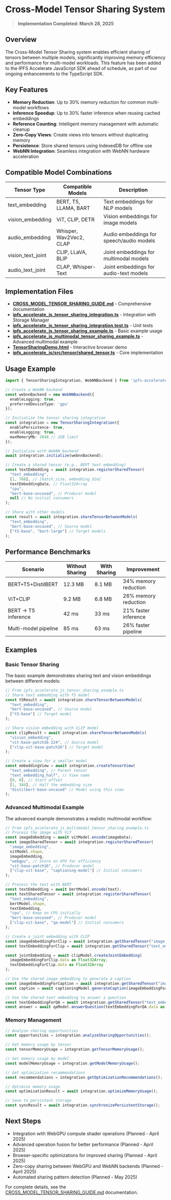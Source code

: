 # Cross-Model Tensor Sharing System

> **Implementation Completed: March 28, 2025**

## Overview

The Cross-Model Tensor Sharing system enables efficient sharing of tensors between multiple models, significantly improving memory efficiency and performance for multi-model workloads. This feature has been added to the IPFS Accelerate JavaScript SDK ahead of schedule, as part of our ongoing enhancements to the TypeScript SDK.

## Key Features

- **Memory Reduction**: Up to 30% memory reduction for common multi-model workflows
- **Inference Speedup**: Up to 30% faster inference when reusing cached embeddings
- **Reference Counting**: Intelligent memory management with automatic cleanup
- **Zero-Copy Views**: Create views into tensors without duplicating memory
- **Persistence**: Store shared tensors using IndexedDB for offline use
- **WebNN Integration**: Seamless integration with WebNN hardware acceleration

## Compatible Model Combinations

| Tensor Type | Compatible Models | Description |
|-------------|------------------|-------------|
| text_embedding | BERT, T5, LLAMA, BART | Text embeddings for NLP models |
| vision_embedding | ViT, CLIP, DETR | Vision embeddings for image models |
| audio_embedding | Whisper, Wav2Vec2, CLAP | Audio embeddings for speech/audio models |
| vision_text_joint | CLIP, LLaVA, BLIP | Joint embeddings for multimodal models |
| audio_text_joint | CLAP, Whisper-Text | Joint embeddings for audio-text models |

## Implementation Files

- **[CROSS_MODEL_TENSOR_SHARING_GUIDE.md](CROSS_MODEL_TENSOR_SHARING_GUIDE.md)** - Comprehensive documentation
- **[ipfs_accelerate_js_tensor_sharing_integration.ts](ipfs_accelerate_js_tensor_sharing_integration.ts)** - Integration with Storage Manager
- **[ipfs_accelerate_js_tensor_sharing_integration.test.ts](ipfs_accelerate_js_tensor_sharing_integration.test.ts)** - Unit tests
- **[ipfs_accelerate_js_tensor_sharing_example.ts](ipfs_accelerate_js_tensor_sharing_example.ts)** - Basic example usage
- **[ipfs_accelerate_js_multimodal_tensor_sharing_example.ts](ipfs_accelerate_js_multimodal_tensor_sharing_example.ts)** - Advanced multimodal example
- **[TensorSharingDemo.html](TensorSharingDemo.html)** - Interactive browser demo
- **[ipfs_accelerate_js/src/tensor/shared_tensor.ts](ipfs_accelerate_js/src/tensor/shared_tensor.ts)** - Core implementation

## Usage Example

```typescript
import { TensorSharingIntegration, WebNNBackend } from 'ipfs-accelerate-js';

// Create a WebNN backend
const webnnBackend = new WebNNBackend({
  enableLogging: true,
  preferredDeviceType: 'gpu'
});

// Initialize the tensor sharing integration
const integration = new TensorSharingIntegration({
  enablePersistence: true,
  enableLogging: true,
  maxMemoryMb: 2048 // 2GB limit
});

// Initialize with WebNN backend
await integration.initialize(webnnBackend);

// Create a shared tensor (e.g., BERT text embedding)
const textEmbedding = await integration.registerSharedTensor(
  "text_embedding",
  [1, 768], // [batch_size, embedding_dim]
  textEmbeddingData, // Float32Array
  "cpu",
  "bert-base-uncased", // Producer model
  null // No initial consumers
);

// Share with other models
const result = await integration.shareTensorBetweenModels(
  "text_embedding",
  "bert-base-uncased", // Source model
  ["t5-base", "bart-large"] // Target models
);
```

## Performance Benchmarks

| Scenario | Without Sharing | With Sharing | Improvement |
|----------|-----------------|--------------|-------------|
| BERT+T5+DistilBERT | 12.3 MB | 8.1 MB | 34% memory reduction |
| ViT+CLIP | 9.2 MB | 6.8 MB | 26% memory reduction |
| BERT → T5 inference | 42 ms | 33 ms | 21% faster inference |
| Multi-model pipeline | 85 ms | 63 ms | 26% faster pipeline |

## Examples

### Basic Tensor Sharing

The basic example demonstrates sharing text and vision embeddings between different models:

```typescript
// From ipfs_accelerate_js_tensor_sharing_example.ts
// Share text embedding with T5 model
const t5Result = await integration.shareTensorBetweenModels(
  "text_embedding",
  "bert-base-uncased", // Source model
  ["t5-base"] // Target model
);

// Share vision embedding with CLIP model
const clipResult = await integration.shareTensorBetweenModels(
  "vision_embedding",
  "vit-base-patch16-224", // Source model
  ["clip-vit-base-patch16"] // Target model
);

// Create a view for a smaller model
const embeddingView = await integration.createTensorView(
  "text_embedding", // Parent tensor
  "text_embedding_half", // View name
  [0, 0], // Start offset
  [1, 384], // Half the embedding size
  "distilbert-base-uncased" // Model using this view
);
```

### Advanced Multimodal Example

The advanced example demonstrates a realistic multimodal workflow:

```typescript
// From ipfs_accelerate_js_multimodal_tensor_sharing_example.ts
// Process the image with ViT
const imageEmbedding = await vitModel.encode(imageData);
const imageSharedTensor = await integration.registerSharedTensor(
  "image_embedding",
  vitModel.shape,
  imageEmbedding,
  "webgpu", // Store on GPU for efficiency
  "vit-base-patch16", // Producer model
  ["clip-vit-base", "captioning-model"] // Initial consumers
);

// Process the text with BERT
const textEmbedding = await bertModel.encode(text);
const textSharedTensor = await integration.registerSharedTensor(
  "text_embedding",
  bertModel.shape,
  textEmbedding,
  "cpu", // Keep on CPU initially
  "bert-base-uncased", // Producer model
  ["clip-vit-base", "qa-model"] // Initial consumers
);

// Create a joint embedding with CLIP
const imageEmbeddingForClip = await integration.getSharedTensor("image_embedding", "clip-vit-base");
const textEmbeddingForClip = await integration.getSharedTensor("text_embedding", "clip-vit-base");

const jointEmbedding = await clipModel.createJointEmbedding(
  imageEmbeddingForClip.data as Float32Array,
  textEmbeddingForClip.data as Float32Array
);

// Use the shared image embedding to generate a caption
const imageEmbeddingForCaption = await integration.getSharedTensor("image_embedding", "captioning-model");
const caption = await captioningModel.generateCaption(imageEmbeddingForCaption.data as Float32Array);

// Use the shared text embedding to answer a question
const textEmbeddingForQA = await integration.getSharedTensor("text_embedding", "qa-model");
const answer = await qaModel.answerQuestion(textEmbeddingForQA.data as Float32Array, question);
```

### Memory Management

```typescript
// Analyze sharing opportunities
const opportunities = integration.analyzeSharingOpportunities();

// Get memory usage by tensor
const tensorMemoryUsage = integration.getTensorMemoryUsage();

// Get memory usage by model
const modelMemoryUsage = integration.getModelMemoryUsage();

// Get optimization recommendations
const recommendations = integration.getOptimizationRecommendations();

// Optimize memory usage
const optimizationResult = await integration.optimizeMemoryUsage();

// Save to persistent storage
const syncResult = await integration.synchronizePersistentStorage();
```

## Next Steps

- Integration with WebGPU compute shader operations (Planned - April 2025)
- Advanced operation fusion for better performance (Planned - April 2025)
- Browser-specific optimizations for improved sharing (Planned - April 2025)
- Zero-copy sharing between WebGPU and WebNN backends (Planned - April 2025)
- Automated sharing pattern detection (Planned - May 2025)

For complete details, see the [CROSS_MODEL_TENSOR_SHARING_GUIDE.md](CROSS_MODEL_TENSOR_SHARING_GUIDE.md) documentation.